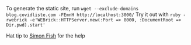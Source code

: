 To generate the static site, run `wget --exclude-domains blog.covidliste.com -FEmnH http://localhost:3000/`
Try it out with `ruby -rwebrick -e'WEBrick::HTTPServer.new(:Port => 8000, :DocumentRoot => Dir.pwd).start'`

Hat tip to [Simon Fish](https://simon.fish/blog/static-site-building-with-rails.html) for the help